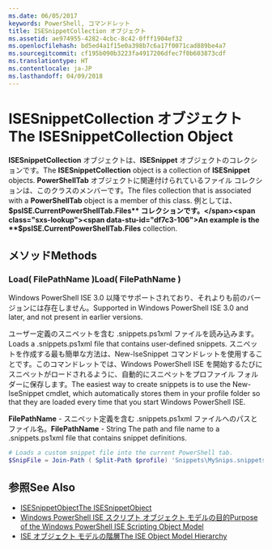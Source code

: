 ```yaml
---
ms.date: 06/05/2017
keywords: PowerShell, コマンドレット
title: ISESnippetCollection オブジェクト
ms.assetid: ae974955-4282-4cbc-8c42-0fff1904ef32
ms.openlocfilehash: bd5ed4a1f15e0a398b7c6a17f0071cad889be4a7
ms.sourcegitcommit: cf195b090b3223fa4917206dfec7f0b603873cdf
ms.translationtype: HT
ms.contentlocale: ja-JP
ms.lasthandoff: 04/09/2018
---
```

# <a name="the-isesnippetcollection-object"></a><span data-ttu-id="df7c3-103">ISESnippetCollection オブジェクト</span><span class="sxs-lookup"><span data-stu-id="df7c3-103">The ISESnippetCollection Object</span></span>

<span data-ttu-id="df7c3-104">**ISESnippetCollection** オブジェクトは、**ISESnippet** オブジェクトのコレクションです。</span><span class="sxs-lookup"><span data-stu-id="df7c3-104">The **ISESnippetCollection** object is a collection of **ISESnippet** objects.</span></span> <span data-ttu-id="df7c3-105">**PowerShellTab** オブジェクトに関連付けられているファイル コレクションは、このクラスのメンバーです。</span><span class="sxs-lookup"><span data-stu-id="df7c3-105">The files collection that is associated with a **PowerShellTab** object is a member of this class.</span></span> <span data-ttu-id="df7c3-106">例としては、**$psISE.CurrentPowerShellTab.Files** コレクションです。</span><span class="sxs-lookup"><span data-stu-id="df7c3-106">An example is the **$psISE.CurrentPowerShellTab.Files** collection.</span></span>

## <a name="methods"></a><span data-ttu-id="df7c3-107">メソッド</span><span class="sxs-lookup"><span data-stu-id="df7c3-107">Methods</span></span>

### <a name="load-filepathname-"></a><span data-ttu-id="df7c3-108">Load\( FilePathName \)</span><span class="sxs-lookup"><span data-stu-id="df7c3-108">Load\( FilePathName \)</span></span>

<span data-ttu-id="df7c3-109">Windows PowerShell ISE 3.0 以降でサポートされており、それよりも前のバージョンには存在しません。</span><span class="sxs-lookup"><span data-stu-id="df7c3-109">Supported in Windows PowerShell ISE 3.0 and later, and not present in earlier versions.</span></span>

<span data-ttu-id="df7c3-110">ユーザー定義のスニペットを含む .snippets.ps1xml ファイルを読み込みます。</span><span class="sxs-lookup"><span data-stu-id="df7c3-110">Loads a .snippets.ps1xml file that contains user-defined snippets.</span></span> <span data-ttu-id="df7c3-111">スニペットを作成する最も簡単な方法は、New-IseSnippet コマンドレットを使用することです。このコマンドレットでは、Windows PowerShell ISE を開始するたびにスニペットがロードされるように、自動的にスニペットをプロファイル フォルダーに保存します。</span><span class="sxs-lookup"><span data-stu-id="df7c3-111">The easiest way to create snippets is to use the New-IseSnippet cmdlet, which automatically stores them in your profile folder so that they are loaded every time that you start Windows PowerShell ISE.</span></span>

<span data-ttu-id="df7c3-112">**FilePathName** - スニペット定義を含む .snippets.ps1xml ファイルへのパスとファイル名。</span><span class="sxs-lookup"><span data-stu-id="df7c3-112">**FilePathName** - String The path and file name to a .snippets.ps1xml file that contains snippet definitions.</span></span>

```powershell
# Loads a custom snippet file into the current PowerShell tab.
$SnipFile = Join-Path ( Split-Path $profile) 'Snippets\MySnips.snippets.ps1xml' $psISE.CurrentPowerShellTab.Snippets.Add($SnipPath)
```

## <a name="see-also"></a><span data-ttu-id="df7c3-113">参照</span><span class="sxs-lookup"><span data-stu-id="df7c3-113">See Also</span></span>

- [<span data-ttu-id="df7c3-114">ISESnippetObject</span><span class="sxs-lookup"><span data-stu-id="df7c3-114">The ISESnippetObject</span></span>](The-ISESnippetObject.md)
- [<span data-ttu-id="df7c3-115">Windows PowerShell ISE スクリプト オブジェクト モデルの目的</span><span class="sxs-lookup"><span data-stu-id="df7c3-115">Purpose of the Windows PowerShell ISE Scripting Object Model</span></span>](Purpose-of-the-Windows-PowerShell-ISE-Scripting-Object-Model.md)
- [<span data-ttu-id="df7c3-116">ISE オブジェクト モデルの階層</span><span class="sxs-lookup"><span data-stu-id="df7c3-116">The ISE Object Model Hierarchy</span></span>](The-ISE-Object-Model-Hierarchy.md)